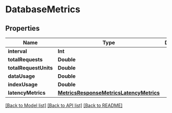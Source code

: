 # DatabaseMetrics

## Properties
Name | Type | Description | Notes
------------ | ------------- | ------------- | -------------
**interval** | **Int** |  | [optional] 
**totalRequests** | **Double** |  | [optional] 
**totalRequestUnits** | **Double** |  | [optional] 
**dataUsage** | **Double** |  | [optional] 
**indexUsage** | **Double** |  | [optional] 
**latencyMetrics** | [**MetricsResponseMetricsLatencyMetrics**](MetricsResponseMetricsLatencyMetrics.md) |  | [optional] 

[[Back to Model list]](../README.md#documentation-for-models) [[Back to API list]](../README.md#documentation-for-api-endpoints) [[Back to README]](../README.md)


